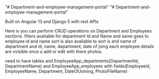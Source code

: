 "# Department-and-employee-management-portal" 
"# Department-and-employee-management-portal" 

Built on Angular 13 and Django 5 with rest APIs

Here is you can perform CRUD operations on Department and Employees sections.
filters avaliable for department Id and Name and same goes to employee id and name
sort is also avaliable to sort is and name of department and id, name, department, date of joing
each employee details are vvisible once u add or edit with there photos.

need to have tables and EmployeeApp_departments(DepartmentId, DepartmentName) and EmployeeApp_employees with fields(EmployeeId, EmployeeName, Department, DateOfJoining, PhotoFileName)



